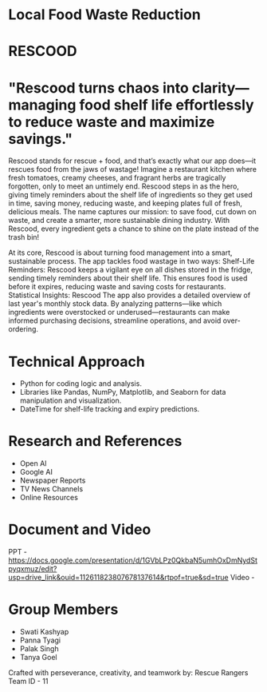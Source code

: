 # Local Food Waste Reduction

# RESCOOD

# "Rescood turns chaos into clarity— managing food shelf life effortlessly to reduce waste and maximize savings."

Rescood stands for rescue + food, and that’s exactly what our app does—it rescues food from the jaws of wastage! Imagine a restaurant kitchen where fresh tomatoes, creamy cheeses, and fragrant herbs are tragically forgotten, only to meet an untimely end. Rescood steps in as the hero, giving timely reminders about the shelf life of ingredients so they get used in time, saving money, reducing waste, and keeping plates full of fresh, delicious meals. The name captures our mission: to save food, cut down on waste, and create a smarter, more sustainable dining industry. With Rescood, every ingredient gets a chance to shine on the plate instead of the trash bin!

At its core, Rescood is about turning food management into a smart, sustainable process. The app tackles food wastage in two ways:
Shelf-Life Reminders: Rescood keeps a vigilant eye on all dishes stored in the fridge, sending timely reminders about their shelf life. This ensures food is used before it expires, reducing waste and saving costs for restaurants.
Statistical Insights: Rescood The app also provides a detailed overview of last year's monthly stock data. By analyzing patterns—like which ingredients were overstocked or underused—restaurants can make informed purchasing decisions, streamline operations, and avoid over-ordering.


# Technical Approach

- Python for coding logic and analysis.
- Libraries like Pandas, NumPy, Matplotlib, and Seaborn for data manipulation and visualization.
- DateTime for shelf-life tracking and expiry predictions.


# Research and References

- Open AI
- Google AI
- Newspaper Reports
- TV News Channels
- Online Resources


# Document and Video
PPT - https://docs.google.com/presentation/d/1GVbLPz0QkbaN5umhOxDmNydStpyqxmuz/edit?usp=drive_link&ouid=112611823807678137614&rtpof=true&sd=true
Video - 



# Group Members 
- Swati Kashyap
- Panna Tyagi
- Palak Singh
- Tanya Goel


Crafted with perseverance, creativity, and teamwork by:
Rescue Rangers 
Team ID - 11
















